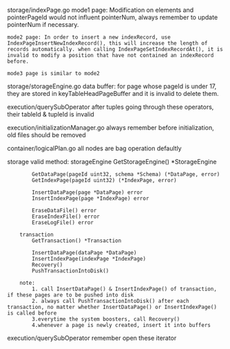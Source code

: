 storage/indexPage.go
    mode1 page: Modification on elements and pointerPageId would not influent pointerNum, always remember to update pointerNum if necessary.
    
    mode2 page: In order to insert a new indexRecord, use IndexPageInsertNewIndexRecord(), this will increase the length of records automatically. when calling IndexPageSetIndexRecordAt(), it is invalid to modify a position that have not contained an indexRecord before.

    mode3 page is similar to mode2

storage/storageEngine.go
    data buffer: for page whose pageId is under 17, they are stored in keyTableHeadPageBuffer and it is invalid to delete them.

execution/querySubOperator
    after tuples going through these operators, their tableId & tupleId is invalid

execution/initializationManager.go
    always remember before initialization, old files should be removed

container/logicalPlan.go
    all nodes are bag operation defaultly

storage
    valid method:
        storageEngine
            GetStorageEngine() *StorageEngine

            GetDataPage(pageId uint32, schema *Schema) (*DataPage, error)
            GetIndexPage(pageId uint32) (*IndexPage, error)

            InsertDataPage(page *DataPage) error
            InsertIndexPage(page *IndexPage) error

            EraseDataFile() error
            EraseIndexFile() error
            EraseLogFile() error

        transaction
            GetTransaction() *Transaction

            InsertDataPage(dataPage *DataPage)
            InsertIndexPage(indexPage *IndexPage)
            Recovery()
            PushTransactionIntoDisk()
        
        note:
            1. call InsertDataPage() & InsertIndexPage() of transaction, if these pages are to be pushed into disk
            2. always call PushTransactionIntoDisk() after each transaction, no matter whether InsertDataPage() or InsertIndexPage() is called before
            3.everytime the system boosters, call Recovery()
            4.whenever a page is newly created, insert it into buffers

execution/querySubOperator
    remember open these iterator
